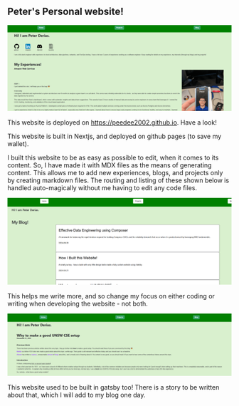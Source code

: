 ## Peter's Personal website!

![demo of the homepage](./home.png)

This website is deployed on https://peedee2002.github.io. Have a look!

This website is built in Nextjs, and deployed on github pages (to save my wallet).

I built this website to be as easy as possible to edit, when it comes to its content. So, I have made it with MDX files as the means of generating content. This allows me to add new experiences, blogs, and projects only by creating markdown files. The routing and listing of these shown below is handled auto-magically without me having to edit any code files.

![demo of the index, which is filled without me having to touch code files](./indexed-blog.png)

This helps me write more, and so change my focus on either coding or writing when developing the website - not both.

![an actual blog](./blog.png)

This website used to be built in gatsby too! There is a story to be written about that, which I will add to my blog one day.
